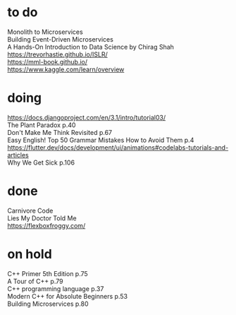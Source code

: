 # to do    
Monolith to Microservices  
Building Event-Driven Microservices  
A Hands-On Introduction to Data Science by Chirag Shah  
https://trevorhastie.github.io/ISLR/  
https://mml-book.github.io/  
https://www.kaggle.com/learn/overview  
# doing
https://docs.djangoproject.com/en/3.1/intro/tutorial03/    
The Plant Paradox p.40      
Don't Make Me Think Revisited p.67  
Easy English! Top 50 Grammar Mistakes How to Avoid Them p.4  
https://flutter.dev/docs/development/ui/animations#codelabs-tutorials-and-articles  
Why We Get Sick p.106  
# done
Carnivore Code  
Lies My Doctor Told Me  
https://flexboxfroggy.com/   
# on hold
C++ Primer 5th Edition p.75  
A Tour of C++ p.79  
C++ programming language p.37  
Modern C++ for Absolute Beginners p.53  
Building Microservices p.80  

